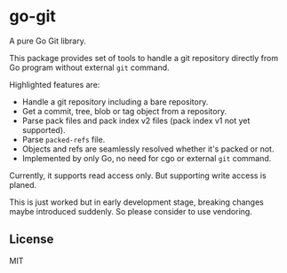 # go-git
A pure Go Git library.

This package provides set of tools to handle a git repository directly from Go program without external `git` command.

Highlighted features are:

* Handle a git repository including a bare repository.
* Get a commit, tree, blob or tag object from a repository.
* Parse pack files and pack index v2 files (pack index v1 not yet supported).
* Parse `packed-refs` file.
* Objects and refs are seamlessly resolved whether it's packed or not.
* Implemented by only Go, no need for cgo or external `git` command.

Currently, it supports read access only. But supporting write access is planed.

This is just worked but in early development stage, breaking changes maybe introduced suddenly. So please consider to use vendoring.

## License
MIT
